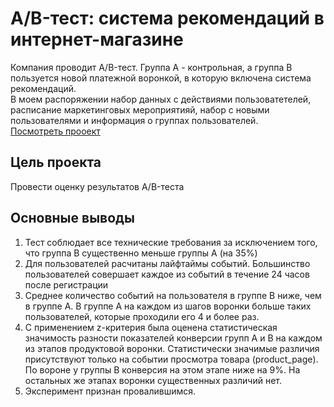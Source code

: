 # A/B-тест: система рекомендаций в интернет-магазине
Компания проводит A/B-тест. Группа A - контрольная, а группа B пользуется новой платежной воронкой, в которую включена система рекомендаций.  
В моем распоряжении набор данных с действиями пользоватетелей, расписание маркетинговых мероприятияй, набор с новыми пользователями и информация о группах пользователей.  
[Посмотреть прооект](/А-Б%20тест%20система%20рекомендаций/grad_a_b.ipybnb)

## Цель проекта  
Провести оценку результатов A/B-теста  

## Основные выводы  
1. Тест соблюдает все технические требования за исключением того, что группа B существенно меньше группы A (на 35%)
2. Для пользователей расчитаны лайфтаймы событий. Большинство пользователей совершает каждое из событий в течение 24 часов после регистрации
3. Среднее количество событий на пользователя в группе B ниже, чем в группе A. В группе A на каждом из шагов воронки больше таких пользователей, которые проходили его 4 и более раз.
4. С применением z-критерия была оценена статистическая значимость разности показателей конверсии групп A и B на каждом из этапов продуктовой воронки. Статистически значимые различия присутствуют только на событии просмотра товара (product_page). По вороне у группы B конверсия на этом этапе ниже на 9%. На остальных же этапах воронки существенных различий нет.
5. Эксперимент признан провалившимся.
